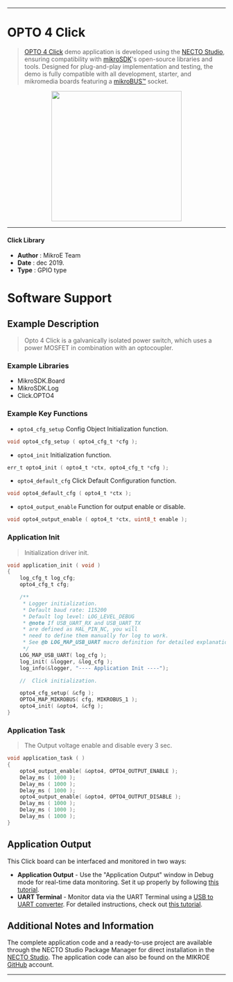 
---
# OPTO 4 Click

> [OPTO 4 Click](https://www.mikroe.com/?pid_product=MIKROE-3337) demo application is developed using
the [NECTO Studio](https://www.mikroe.com/necto), ensuring compatibility with [mikroSDK](https://www.mikroe.com/mikrosdk)'s
open-source libraries and tools. Designed for plug-and-play implementation and testing, the demo is fully compatible with
all development, starter, and mikromedia boards featuring a [mikroBUS&trade;](https://www.mikroe.com/mikrobus) socket.

<p align="center">
  <img src="https://www.mikroe.com/?pid_product=MIKROE-3337&image=1" height=300px>
</p>

---

#### Click Library

- **Author**        : MikroE Team
- **Date**          : dec 2019.
- **Type**          : GPIO type

# Software Support

## Example Description

> Opto 4 Click is a galvanically isolated power switch, which uses a power MOSFET in combination with an optocoupler.

### Example Libraries

- MikroSDK.Board
- MikroSDK.Log
- Click.OPTO4

### Example Key Functions

- `opto4_cfg_setup` Config Object Initialization function. 
```c
void opto4_cfg_setup ( opto4_cfg_t *cfg );
``` 
 
- `opto4_init` Initialization function. 
```c
err_t opto4_init ( opto4_t *ctx, opto4_cfg_t *cfg );
```

- `opto4_default_cfg` Click Default Configuration function. 
```c
void opto4_default_cfg ( opto4_t *ctx );
```

- `opto4_output_enable` Function for output enable or disable. 
```c
void opto4_output_enable ( opto4_t *ctx, uint8_t enable );
```

### Application Init

> Initialization driver init.

```c
void application_init ( void )
{
    log_cfg_t log_cfg;
    opto4_cfg_t cfg;

    /** 
     * Logger initialization.
     * Default baud rate: 115200
     * Default log level: LOG_LEVEL_DEBUG
     * @note If USB_UART_RX and USB_UART_TX 
     * are defined as HAL_PIN_NC, you will 
     * need to define them manually for log to work. 
     * See @b LOG_MAP_USB_UART macro definition for detailed explanation.
     */
    LOG_MAP_USB_UART( log_cfg );
    log_init( &logger, &log_cfg );
    log_info(&logger, "---- Application Init ----");

    //  Click initialization.

    opto4_cfg_setup( &cfg );
    OPTO4_MAP_MIKROBUS( cfg, MIKROBUS_1 );
    opto4_init( &opto4, &cfg );
}
```

### Application Task

> The Output voltage enable and disable every 3 sec.

```c
void application_task ( )
{
    opto4_output_enable( &opto4, OPTO4_OUTPUT_ENABLE );
    Delay_ms ( 1000 );
    Delay_ms ( 1000 );
    Delay_ms ( 1000 );
    opto4_output_enable( &opto4, OPTO4_OUTPUT_DISABLE );
    Delay_ms ( 1000 );
    Delay_ms ( 1000 );
    Delay_ms ( 1000 );
}
```

## Application Output

This Click board can be interfaced and monitored in two ways:
- **Application Output** - Use the "Application Output" window in Debug mode for real-time data monitoring.
Set it up properly by following [this tutorial](https://www.youtube.com/watch?v=ta5yyk1Woy4).
- **UART Terminal** - Monitor data via the UART Terminal using
a [USB to UART converter](https://www.mikroe.com/click/interface/usb?interface*=uart,uart). For detailed instructions,
check out [this tutorial](https://help.mikroe.com/necto/v2/Getting%20Started/Tools/UARTTerminalTool).

## Additional Notes and Information

The complete application code and a ready-to-use project are available through the NECTO Studio Package Manager for 
direct installation in the [NECTO Studio](https://www.mikroe.com/necto). The application code can also be found on
the MIKROE [GitHub](https://github.com/MikroElektronika/mikrosdk_click_v2) account.

---

